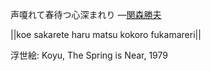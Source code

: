 声嗄れて春待つ心深まれり
—[関森勝夫](https://ja.wikipedia.org/wiki/関森勝夫)

||koe sakarete haru matsu kokoro fukamareri||

浮世絵: Koyu, The Spring is Near, 1979